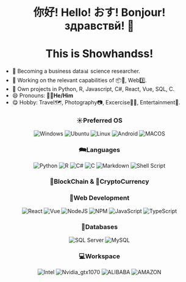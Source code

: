 <h1 align="center"> 你好! Hello! おす! Bonjour! здравствй! 👋 </h1>
<h1 align="center"> This is Showhandss! </h1>

- 🔭 Becoming a business data📊 science researcher.
- 🌱 Working on the relevant capabilities of 📦🔗, Web3️⃣.
- 🔨 Own projects in Python, R, Javascript, C#, React, Vue, SQL, C.
- 😄 Pronouns: 🧙‍♂️**He/Him**
- 😋 Hobby: Travel🗺, Photography📷, Excercise💪🏽, Entertainment🎰.

<h3 align="center">☀️Preferred OS</h3>
<div align="center">

![Windows](https://img.shields.io/badge/Windows-0078D6?style=for-the-badge&logo=windows&logoColor=white) ![Ubuntu](https://img.shields.io/badge/Ubuntu-E95420?style=for-the-badge&logo=ubuntu&logoColor=white) ![Linux](https://img.shields.io/badge/Linux-FCC624?style=for-the-badge&logo=linux&logoColor=black) ![Android](https://img.shields.io/badge/Android-3DDC84?style=for-the-badge&logo=android&logoColor=white) ![MACOS](https://img.shields.io/badge/mac%20os-000000?style=for-the-badge&logo=apple&logoColor=white)
</div>

<h3 align="center">🗪Languages</h3>
<div align="center">
    
![Python](https://img.shields.io/badge/Python-3776AB?style=for-the-badge&logo=python&logoColor=white) ![R](https://img.shields.io/badge/R-276DC3?style=for-the-badge&logo=r&Color=ffdd54) ![C#](https://img.shields.io/badge/C%23-239120?style=for-the-badge&logo=c-sharp&logoColor=white) ![C](https://img.shields.io/badge/c-%2300599C.svg?style=for-the-badge&logo=c&logoColor=white)  ![Markdown](https://img.shields.io/badge/markdown-%23000000.svg?style=for-the-badge&logo=markdown&logoColor=white)  ![Shell Script](https://img.shields.io/badge/shell_script-%23121011.svg?style=for-the-badge&logo=gnu-bash&logoColor=white)
</div>

<h3 align="center">🔗BlockChain & 🔑CryptoCurrency</h3>
<div align="center">

<h3 align="center">📑Web Development</h3>
<div align="center">

![React](https://img.shields.io/badge/react-%2320232a.svg?style=for-the-badge&logo=react&logoColor=%2361DAFB) ![Vue](https://img.shields.io/badge/Vue.js-35495E?style=for-the-badge&logo=vue.js&logoColor=4FC08D) ![NodeJS](https://img.shields.io/badge/node.js-6DA55F?style=for-the-badge&logo=node.js&logoColor=white) ![NPM](https://img.shields.io/badge/NPM-%23000000.svg?style=for-the-badge&logo=npm&logoColor=white) ![JavaScript](https://img.shields.io/badge/JavaScript-F7DF1E?style=for-the-badge&logo=javascript&logoColor=black) ![TypeScript](https://img.shields.io/badge/typescript-%23007ACC.svg?style=for-the-badge&logo=typescript&logoColor=white)
</div>

<h3 align="center">💾Databases</h3>
<div align="center">
    
![SQL Server](https://img.shields.io/badge/Microsoft_SQL_Server-CC2927?style=for-the-badge&logo=microsoft-sql-server&logoColor=white)
![MySQL](https://img.shields.io/badge/MySQL-00000F?style=for-the-badge&logo=mysql&logoColor=white)
</div>

<h3 align="center">💻Workspace</h3>
<div align="center">

![Intel](https://img.shields.io/badge/Intel-Core_i7_8th-0071C5?style=for-the-badge&logo=intel&logoColor=white) ![Nvidia_gtx1070](https://img.shields.io/badge/NVIDIA-GTX070-76B900?style=for-the-badge&logo=nvidia&logoColor=white) ![ALIBABA](https://img.shields.io/badge/Alibaba_Cloud-FF6A00?style=for-the-badge&logo=alibabacloud&logoColor=white) ![AMAZON](https://img.shields.io/badge/Amazon_AWS-FF9900?style=for-the-badge&logo=amazonaws&logoColor=white)